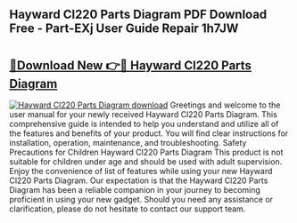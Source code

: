 ## Hayward Cl220 Parts Diagram PDF Download Free - Part-EXj User Guide Repair 1h7JW

# <h2><a href="http://dfqn39.blite.top/?on=Hayward+Cl220+Parts+Diagram">🔗Download New 👉🔴 Hayward Cl220 Parts Diagram</a></h2>

[![Hayward Cl220 Parts Diagram download](https://i.imgur.com/lujVjoI.png)](http://dfqn39.blite.top/?on=Hayward+Cl220+Parts+Diagram)
Greetings and welcome to the user manual for your newly received Hayward Cl220 Parts Diagram. This comprehensive guide is intended to help you understand and utilize all of the features and benefits of your product. You will find clear instructions for installation, operation, maintenance, and troubleshooting. Safety Precautions for Children Hayward Cl220 Parts Diagram This product is not suitable for children under age and should be used with adult supervision. Enjoy the convenience of list of features while using your new Hayward Cl220 Parts Diagram. Our expectation is that the Hayward Cl220 Parts Diagram has been a reliable companion in your journey to becoming proficient in using your new gadget. Should you need any assistance or clarification, please do not hesitate to contact our support team.
